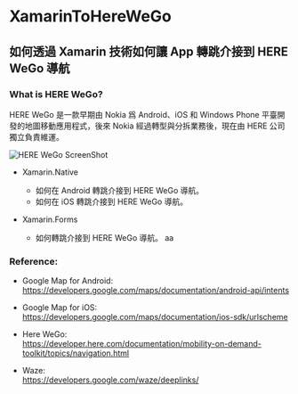 # XamarinToHereWeGo
## 如何透過 Xamarin 技術如何讓 App 轉跳介接到 HERE WeGo 導航

### What is HERE WeGo?  
HERE WeGo 是一款早期由 Nokia 爲 Android、iOS 和 Windows Phone 平臺開發的地圖移動應用程式，後來 Nokia 經過轉型與分拆業務後，現在由 HERE 公司獨立負責維運。 

![HERE WeGo ScreenShot](https://raw.githubusercontent.com/Jatsai/XamarinToHereWeGo/8187b1866061d4fed325c7c1008d0c481df7b89a/Images/HereWeGoApp.jpg)

* Xamarin.Native
    * 如何在 Android 轉跳介接到 HERE WeGo 導航。
    * 如何在 iOS 轉跳介接到 HERE WeGo 導航。

* Xamarin.Forms
    * 如何轉跳介接到 HERE WeGo 導航。
aa

### Reference:  
* Google Map for Android:  
      <a href="https://developers.google.com/maps/documentation/android-api/intents" target="_blank">https://developers.google.com/maps/documentation/android-api/intents</a>

* Google Map for iOS:  
      <a href="https://developers.google.com/maps/documentation/ios-sdk/urlscheme" target="_blank">https://developers.google.com/maps/documentation/ios-sdk/urlscheme</a>
      
* Here WeGo:  
      <a href="https://developer.here.com/documentation/mobility-on-demand-toolkit/topics/navigation.html" target="_blank">https://developer.here.com/documentation/mobility-on-demand-toolkit/topics/navigation.html</a>

* Waze:  
      <a href="https://developers.google.com/waze/deeplinks/" target="_blank">https://developers.google.com/waze/deeplinks/</a>

      